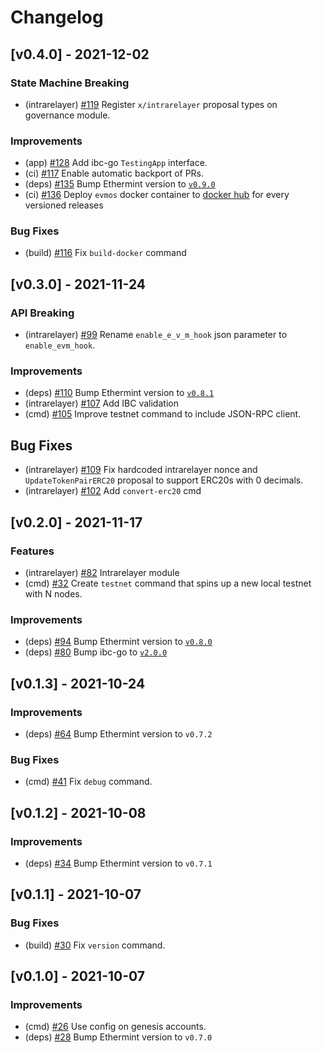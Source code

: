 <!--
Guiding Principles:

Changelogs are for humans, not machines.
There should be an entry for every single version.
The same types of changes should be grouped.
Versions and sections should be linkable.
The latest version comes first.
The release date of each version is displayed.
Mention whether you follow Semantic Versioning.

Usage:

Change log entries are to be added to the Unreleased section under the
appropriate stanza (see below). Each entry should ideally include a tag and
the Github issue reference in the following format:

* (<tag>) \#<issue-number> message

The issue numbers will later be link-ified during the release process so you do
not have to worry about including a link manually, but you can if you wish.

Types of changes (Stanzas):

"Features" for new features.
"Improvements" for changes in existing functionality.
"Deprecated" for soon-to-be removed features.
"Bug Fixes" for any bug fixes.
"Client Breaking" for breaking CLI commands and REST routes used by end-users.
"API Breaking" for breaking exported APIs used by developers building on SDK.
"State Machine Breaking" for any changes that result in a different AppState given same genesisState and txList.

Ref: https://keepachangelog.com/en/1.0.0/
-->

# Changelog

## [v0.4.0] - 2021-12-02
### State Machine Breaking

* (intrarelayer) [\#119](https://github.com/tharsis/evmos/issues/119) Register `x/intrarelayer` proposal types on governance module.

### Improvements

* (app) [\#128](https://github.com/tharsis/evmos/pull/128) Add ibc-go `TestingApp` interface.
* (ci) [\#117](https://github.com/tharsis/evmos/pull/117) Enable automatic backport of PRs.
* (deps) [\#135](https://github.com/tharsis/evmos/pull/135) Bump Ethermint version to [`v0.9.0`](https://github.com/tharsis/ethermint/releases/tag/v0.9.0)
* (ci) [\#136](https://github.com/tharsis/evmos/pull/136) Deploy `evmos` docker container to [docker hub](https://hub.docker.com/u/tharsishq) for every versioned releases

### Bug Fixes

* (build) [\#116](https://github.com/tharsis/evmos/pull/116) Fix `build-docker` command

## [v0.3.0] - 2021-11-24

### API Breaking

* (intrarelayer) [\#99](https://github.com/tharsis/evmos/pull/99) Rename `enable_e_v_m_hook` json parameter to `enable_evm_hook`.

### Improvements

* (deps) [\#110](https://github.com/tharsis/evmos/pull/110) Bump Ethermint version to [`v0.8.1`](https://github.com/tharsis/ethermint/releases/tag/v0.8.1)
* (intrarelayer) [\#107](https://github.com/tharsis/evmos/pull/107) Add IBC validation
* (cmd) [\#105](https://github.com/tharsis/evmos/pull/105) Improve testnet command to include JSON-RPC client.

## Bug Fixes

* (intrarelayer) [\#109](https://github.com/tharsis/evmos/pull/109) Fix hardcoded intrarelayer nonce and `UpdateTokenPairERC20` proposal to support ERC20s with 0 decimals.
* (intrarelayer) [\#102](https://github.com/tharsis/evmos/pull/102) Add `convert-erc20` cmd

## [v0.2.0] - 2021-11-17

### Features

* (intrarelayer) [\#82](https://github.com/tharsis/evmos/pull/82) Intrarelayer module
* (cmd) [\#32](https://github.com/tharsis/evmos/pull/32) Create `testnet` command that spins up a new local testnet with N nodes.

### Improvements

* (deps) [\#94](https://github.com/tharsis/evmos/pull/94) Bump Ethermint version to [`v0.8.0`](https://github.com/tharsis/ethermint/releases/tag/v0.8.0)
* (deps) [\#80](https://github.com/tharsis/evmos/pull/80) Bump ibc-go to [`v2.0.0`](https://github.com/cosmos/ibc-go/releases/tag/v2.0.0)

## [v0.1.3] - 2021-10-24

### Improvements

* (deps) [\#64](https://github.com/tharsis/evmos/pull/64) Bump Ethermint version to `v0.7.2`

### Bug Fixes

* (cmd) [\#41](https://github.com/tharsis/evmos/pull/41) Fix `debug` command.

## [v0.1.2] - 2021-10-08

### Improvements

* (deps) [\#34](https://github.com/tharsis/evmos/pull/34) Bump Ethermint version to `v0.7.1`

## [v0.1.1] - 2021-10-07

### Bug Fixes

* (build) [\#30](https://github.com/tharsis/evmos/pull/30) Fix `version` command.

## [v0.1.0] - 2021-10-07

### Improvements

* (cmd) [\#26](https://github.com/tharsis/evmos/pull/26) Use config on genesis accounts.
* (deps) [\#28](https://github.com/tharsis/evmos/pull/28) Bump Ethermint version to `v0.7.0`
